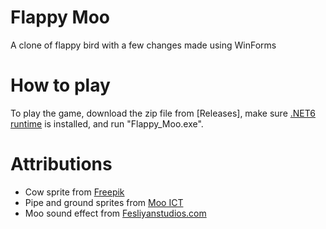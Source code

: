 # Flappy Moo
A clone of flappy bird with a few changes made using WinForms

# How to play
To play the game, download the zip file from [Releases], make sure [.NET6 runtime](https://download.visualstudio.microsoft.com/download/pr/85473c45-8d91-48cb-ab41-86ec7abc1000/83cd0c82f0cde9a566bae4245ea5a65b/windowsdesktop-runtime-6.0.16-win-x64.exe) is installed, and run "Flappy_Moo.exe".

# Attributions
- Cow sprite from  <a href="https://www.freepik.com/free-vector/flat-design-pixel-art-character-collection_32390039.htm#query=pixel%20cow&position=1&from_view=keyword&track=ais">Freepik</a>
- Pipe and ground sprites from <a href="https://www.mooict.com/create-flappy-bird-game-in-visual-studio-using-c/">Moo ICT</a>
- Moo sound effect from <a href="https://www.fesliyanstudios.com/play-mp3/6518">Fesliyanstudios.com</a>
